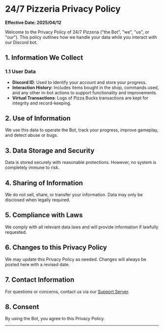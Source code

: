 # 24/7 Pizzeria Privacy Policy

**Effective Date: 2025/04/12**

Welcome to the Privacy Policy of 24/7 Pizzeria ("the Bot", "we", "us", or "our"). This policy outlines how we handle your data while you interact with our Discord bot.

## 1. Information We Collect

### 1.1 User Data  
- **Discord ID**: Used to identify your account and store your progress.  
- **Interaction History**: Includes items bought in the shop, commands used, and any other in-bot actions to support functionality and improvements.  
- **Virtual Transactions**: Logs of Pizza Bucks transactions are kept for integrity and record-keeping.

## 2. Use of Information  
We use this data to operate the Bot, track your progress, improve gameplay, and detect abuse or bugs.

## 3. Data Storage and Security  
Data is stored securely with reasonable protections. However, no system is completely immune to risk.

## 4. Sharing of Information  
We do not sell, share, or transfer your information. Data may only be disclosed when legally required.

## 5. Compliance with Laws  
We comply with all relevant data laws and will provide information if lawfully requested.

## 6. Changes to this Privacy Policy  
We may update this Privacy Policy as needed. Changes will always be posted here with a revised date.

## 7. Contact Information  
For questions or concerns, contact us via our [Support Server](https://discord.gg/XgrzDRzNdZ).

## 8. Consent  
By using the Bot, you agree to this Privacy Policy.

---


